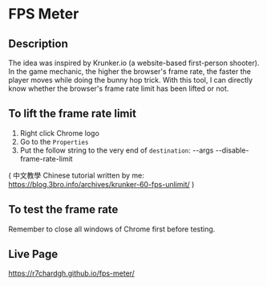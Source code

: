 #   FPS Meter

##  Description
The idea was inspired by Krunker.io (a website-based first-person shooter). In the game mechanic, the higher the browser's frame rate, the faster the player moves while doing the bunny hop trick. With this tool, I can directly know whether the browser's frame rate limit has been lifted or not.

## To lift the frame rate limit
1. Right click Chrome logo
2. Go to the `Properties`
3. Put the follow string to the very end of `destination`: --args --disable-frame-rate-limit

( 中文教學 Chinese tutorial written by me: https://blog.3bro.info/archives/krunker-60-fps-unlimit/ )

## To test the frame rate
Remember to close all windows of Chrome first before testing.

## Live Page
https://r7chardgh.github.io/fps-meter/
